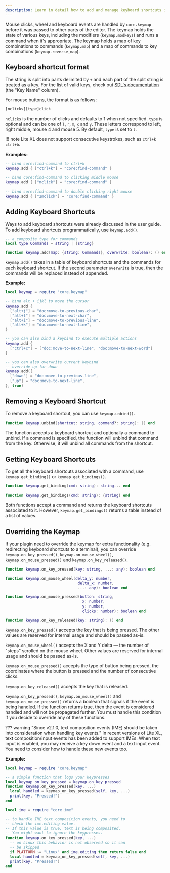 ```yaml
---
description: Learn in detail how to add and manage keyboard shortcuts in Lite XL.
---
```


Mouse clicks, wheel and keyboard events are handled by `core.keymap`
before it was passed to other parts of the editor.
The keymap holds the state of various keys, including the modifiers (`keymap.modkeys`)
and runs a command when it's appropriate.
The keymap holds a map of key combinations to commands (`keymap.map`)
and a map of commands to key combinations (`keymap.reverse_map`).

## Keyboard shortcut format

The string is split into parts delimited by `+` and each part of the split string is treated as a key.
For the list of valid keys, check out [SDL's documentation][1] (the "Key Name" column).

For mouse buttons, the format is as follows:

`[nclicks][type]click`

`nclicks` is the number of clicks and defaults to 1 when not specified.
`type` is optional and can be one of `l`, `r`, `m`, `x` and `y`.
These letters correspond to left, right middle, mouse 4 and mouse 5.
By default, `type` is set to `l`.

!!! note
    Lite XL does not support consecutive keystrokes, such as `ctrl+k ctrl+b`.

**Examples:**

```lua
-- bind core:find-command to ctrl+k
keymap.add { ["ctrl+k"] = "core:find-command" }

-- bind core:find-command to clicking middle mouse
keymap.add { ["mclick"] = "core:find-command" }

-- bind core:find-command to double clicking right mouse
keymap.add { ["2mclick"] = "core:find-command" }
```

## Adding Keyboard Shortcuts

Ways to add keyboard shortcuts were already discussed in the user guide.
To add keyboard shortcuts programmatically, use `keymap.add()`.

```lua
-- a composite type for commands
local type Commands = string | {string}

function keymap.add(map: {string: Commands}, overwrite: boolean): () end
```

`keymap.add()` takes in a table of keyboard shortcuts and the commands for each keyboard shortcut.
If the second parameter `overwrite` is true, then the commands will be replaced instead of appended.

**Example:**

```lua
local keymap = require "core.keymap"

-- bind alt + ijkl to move the cursor
keymap.add {
  ["alt+j"] = "doc:move-to-previous-char",
  ["alt+l"] = "doc:move-to-next-char",
  ["alt+i"] = "doc:move-to-previous-line",
  ["alt+k"] = "doc:move-to-next-line",
}

-- you can also bind a keybind to execute multiple actions
keymap.add {
  ["ctrl+c"] = ["doc:move-to-next-line", "doc:move-to-next-word"]
}

-- you can also overwrite current keybind
-- override up for down
keymap.add({
  ["down"] = "doc:move-to-previous-line",
  ["up"] = "doc:move-to-next-line",
}, true)
```

## Removing a Keyboard Shortcut

To remove a keyboard shortcut, you can use `keymap.unbind()`.

```lua
function keymap.unbind(shortcut: string, command?: string): () end
```

The function accepts a keyboard shortcut and optionally a command to unbind.
If a command is specified, the function will unbind that command from the key.
Otherwise, it will unbind all commands from the shortcut.

## Getting Keyboard Shortcuts

To get all the keyboard shortcuts associated with a command,
use `keymap.get_binding()` or `keymap.get_bindings()`.

```lua
function keymap.get_binding(cmd: string): string... end

function keymap.get_bindings(cmd: string): {string} end
```

Both functions accept a command and returns the keyboard shortcuts associated to it.
However, `keymap.get_bindings()` returns a table instead of a list of values.

## Overriding the Keymap

If your plugin need to override the keymap for extra functionality
(e.g. redirecting keyboard shortcuts to a terminal), you can override `keymap.on_key_pressed()`,
`keymap.on_mouse_wheel()`, `keymap.on_mouse_pressed()` and `keymap.on_key_released()`.

```lua
function keymap.on_key_pressed(key: string, ...: any): boolean end

function keymap.on_mouse_wheel(delta_y: number,
                                delta_x: number,
                                ...: any): boolean end

function keymap.on_mouse_pressed(button: string,
                                  x: number,
                                  y: number,
                                  clicks: number): boolean end

function keymap.on_key_released(key: string): () end
```

`keymap.on_key_pressed()` accepts the key that is being pressed.
The other values are reserved for internal usage and should be passed as-is.

`keymap.on_mouse_wheel()` accepts the X and Y delta — the number of "steps" scrolled on the mouse wheel.
Other values are reserved for internal usage and should be passed as-is.

`keymap.on_mouse_pressed()` accepts the type of button being pressed,
the coordinates where the button is pressed and the number of consecutive clicks.

`keymap.on_key_released()` accepts the key that is released.

`keymap.on_key_pressed()`, `keymap.on_mouse_wheel()` and `keymap.on_mouse_pressed()`
returns a boolean that signals if the event is being handled.
If the function returns true, then the event is considered handled and will not be propagated further.
You must handle this condition if you decide to override any of these functions.

??? warning "Since v2.1.0, text composition events (IME) should be taken into consideration when handling key events."
    In recent versions of Lite XL, text composition/input events has been added to support IMEs.
    When text input is enabled, you may receive a key down event and a text input event.
    You need to consider how to handle these new events too.

**Example:**

```lua
local keymap = require "core.keymap"

-- a simple function that logs your keypresses
local keymap_on_key_pressed = keymap.on_key_pressed
function keymap.on_key_pressed(key, ...)
  local handled = keymap_on_key_pressed(self, key, ...)
  print(key, "Pressed!")
end

local ime = require "core.ime"

-- to handle IME text composition events, you need to
-- check the ime.editing value.
-- If this value is true, text is being composited.
-- You might want to ignore the keypresses.
function keymap.on_key_pressed(key, ...)
  -- on Linux this behavior is not observed so it can
  -- be skipped
  if PLATFORM ~= "Linux" and ime.editing then return false end
  local handled = keymap_on_key_pressed(self, key, ...)
  print(key, "Pressed!")
end
```

[1]: https://wiki.libsdl.org/SDL2/SDL_Keycode
